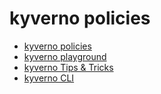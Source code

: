 # kyverno policies

- [kyverno policies](https://kyverno.io/policies/?policytypes=Security)
- [kyverno playground](https://playground.kyverno.io/#/)
- [kyverno Tips & Tricks](https://kyverno.io/docs/writing-policies/tips/)
- [kyverno CLI](https://kyverno.io/docs/kyverno-cli/)

